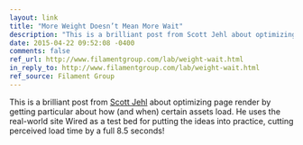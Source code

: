 ```yaml
---
layout: link
title: "More Weight Doesn’t Mean More Wait"
description: "This is a brilliant post from Scott Jehl about optimizing page render by getting particular about how (and when) certain assets load."
date: 2015-04-22 09:52:08 -0400
comments: false
ref_url: http://www.filamentgroup.com/lab/weight-wait.html
in_reply_to: http://www.filamentgroup.com/lab/weight-wait.html
ref_source: Filament Group
---
```


This is a brilliant post from [Scott Jehl](https://twitter.com/scottjehl) about optimizing page render by getting particular about how (and when) certain assets load. He uses the real-world site Wired as a test bed for putting the ideas into practice, cutting perceived load time by a full 8.5 seconds!